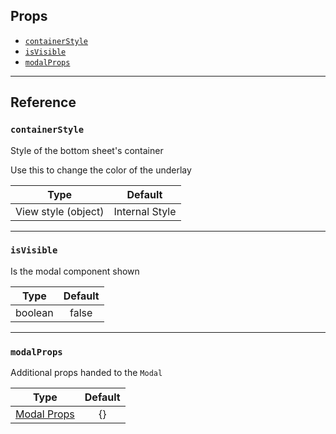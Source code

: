 ## Props

- [`containerStyle`](#containerStyle)
- [`isVisible`](#isvisible)
- [`modalProps`](#modalprops)

---

## Reference

### `containerStyle`

Style of the bottom sheet's container

Use this to change the color of the underlay

|        Type         |    Default     |
| :-----------------: | :------------: |
| View style (object) | Internal Style |

---

### `isVisible`

Is the modal component shown

|  Type   | Default |
| :-----: | :-----: |
| boolean |  false  |

---

### `modalProps`

Additional props handed to the `Modal`

|                             Type                             | Default |
| :----------------------------------------------------------: | :-----: |
| [Modal Props](https://reactnative.dev/docs/modal.html#props) |   {}    |
